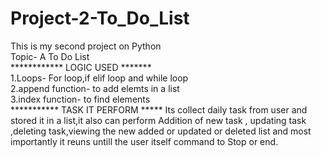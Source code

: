 # Project-2-To_Do_List
This is my second project on Python
<br>
Topic- A To Do List
<br>
************ LOGIC USED *******
<br>
1.Loops- For loop,if elif loop and while loop
<br>
2.append function- to add elemts in a list
<br>
3.index function- to find elements
<br>
*********** TASK IT PERFORM *****
Its collect daily task from user and stored it in a list,it also can perform Addition of new task , updating task ,deleting task,viewing the new added or updated or deleted list and most importantly it reuns untill the user itself command to Stop or end.
